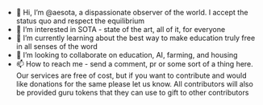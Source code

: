 - 👋 Hi, I’m @aesota, a dispassionate observer of the world. I accept the status quo and respect the equilibrium
- 👀 I’m interested in SOTA - state of the art, all of it, for everyone
- 🌱 I’m currently learning about the best way to make education truly free in all senses of the word
- 💞️ I’m looking to collaborate on education, AI, farming, and housing
- 📫 How to reach me - send a comment, pr or some sort of a thing here. Our services are free of cost, but if you want to contribute and would like donations for the same please let us know. All contributors will also be provided guru tokens that they can use to gift to other contributors

<!---
aesota/aesota is a ✨ special ✨ repository because its `README.md` (this file) appears on your GitHub profile.
You can click the Preview link to take a look at your changes.
--->
